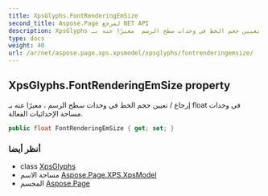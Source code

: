 ```yaml
---
title: XpsGlyphs.FontRenderingEmSize
second_title: Aspose.Page لمرجع NET API
description: XpsGlyphs ملكية. إرجاع / تعيين حجم الخط في وحدات سطح الرسم  معبرًا عنه بـ float في وحدات مساحة الإحداثيات الفعالة.
type: docs
weight: 40
url: /ar/net/aspose.page.xps.xpsmodel/xpsglyphs/fontrenderingemsize/
---
```

## XpsGlyphs.FontRenderingEmSize property

إرجاع / تعيين حجم الخط في وحدات سطح الرسم ، معبرًا عنه بـ float في وحدات مساحة الإحداثيات الفعالة.

```csharp
public float FontRenderingEmSize { get; set; }
```

### أنظر أيضا

* class [XpsGlyphs](../)
* مساحة الاسم [Aspose.Page.XPS.XpsModel](../../xpsglyphs/)
* المجسم [Aspose.Page](../../../)


